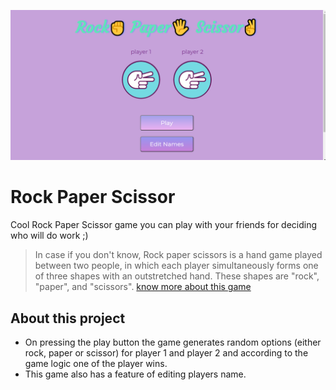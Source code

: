 ![RPS Game Home Page](https://github.com/irfansk-22/rock-paper-scissor/blob/master/images/home.png)

# Rock Paper Scissor

Cool Rock Paper Scissor game you can play with your friends for deciding who will do work ;)

>In case if you don't know, Rock paper scissors is a hand game played between two people, in which each player simultaneously forms one of three shapes with an outstretched hand. These shapes are "rock", "paper", and "scissors". [know more about this game](https://en.wikipedia.org/wiki/Rock_paper_scissors) 

## About this project

- On pressing the play button the game generates random options (either rock, paper or scissor) for player 1 and player 2 and according to the game logic one of the player wins.
- This game also has a feature of editing players name.
